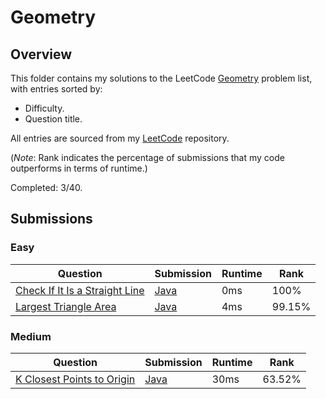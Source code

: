 # Geometry

## Overview
This folder contains my solutions to the LeetCode [Geometry](https://leetcode.com/problem-list/geometry/) problem list,
with entries sorted by:
- Difficulty.
- Question title.

All entries are sourced from my [LeetCode](https://github.com/shumarb/leetcode) repository.

(*Note*: Rank indicates the percentage of submissions that my code outperforms in terms of runtime.)

Completed: 3/40.

## Submissions
### Easy
| Question                                                                                                                        | Submission                                                                                           | Runtime | Rank   |
|---------------------------------------------------------------------------------------------------------------------------------|------------------------------------------------------------------------------------------------------|---------|--------|
| [Check If It Is a Straight Line](https://leetcode.com/problems/check-if-it-is-a-straight-line/description/)                     | [Java](https://github.com/shumarb/leetcode/blob/main/submissions/CheckIfItIsAStraightLine.java) | 0ms     | 100%   |
| [Largest Triangle Area](https://leetcode.com/problems/largest-triangle-area/description/)                                       | [Java](https://github.com/shumarb/leetcode/blob/main/submissions/LargestTriangleArea.java)      | 4ms     | 99.15% |

### Medium
| Question                                                                                            | Submission                                                                                         | Runtime | Rank   |
|-----------------------------------------------------------------------------------------------------|----------------------------------------------------------------------------------------------------|---------|--------|
| [K Closest Points to Origin](https://leetcode.com/problems/k-closest-points-to-origin/description/) | [Java](https://github.com/shumarb/leetcode/blob/main/submissions/KClosestPointsToOrigin.java) | 30ms    | 63.52% |
